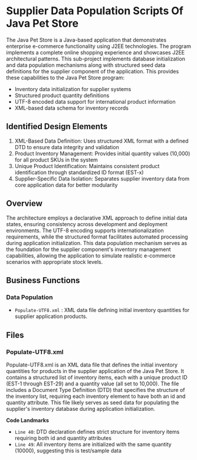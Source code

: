 # Supplier Data Population Scripts Of Java Pet Store

The Java Pet Store is a Java-based application that demonstrates enterprise e-commerce functionality using J2EE technologies. The program implements a complete online shopping experience and showcases J2EE architectural patterns. This sub-project implements database initialization and data population mechanisms along with structured seed data definitions for the supplier component of the application. This provides these capabilities to the Java Pet Store program:

- Inventory data initialization for supplier systems
- Structured product quantity definitions
- UTF-8 encoded data support for international product information
- XML-based data schema for inventory records

## Identified Design Elements

1. XML-Based Data Definition: Uses structured XML format with a defined DTD to ensure data integrity and validation
2. Product Inventory Management: Provides initial quantity values (10,000) for all product SKUs in the system
3. Unique Product Identification: Maintains consistent product identification through standardized ID format (EST-x)
4. Supplier-Specific Data Isolation: Separates supplier inventory data from core application data for better modularity

## Overview
The architecture employs a declarative XML approach to define initial data states, ensuring consistency across development and deployment environments. The UTF-8 encoding supports internationalization requirements, while the structured format facilitates automated processing during application initialization. This data population mechanism serves as the foundation for the supplier component's inventory management capabilities, allowing the application to simulate realistic e-commerce scenarios with appropriate stock levels.

## Business Functions

### Data Population
- `Populate-UTF8.xml` : XML data file defining initial inventory quantities for supplier application products.

## Files
### Populate-UTF8.xml

Populate-UTF8.xml is an XML data file that defines the initial inventory quantities for products in the supplier application of the Java Pet Store. It contains a structured list of inventory items, each with a unique product ID (EST-1 through EST-29) and a quantity value (all set to 10,000). The file includes a Document Type Definition (DTD) that specifies the structure of the inventory list, requiring each inventory element to have both an id and quantity attribute. This file likely serves as seed data for populating the supplier's inventory database during application initialization.

 **Code Landmarks**
- `Line 40`: DTD declaration defines strict structure for inventory items requiring both id and quantity attributes
- `Line 49`: All inventory items are initialized with the same quantity (10000), suggesting this is test/sample data

[Generated by the Sage AI expert workbench: 2025-03-29 21:37:00  https://sage-tech.ai/workbench]: #